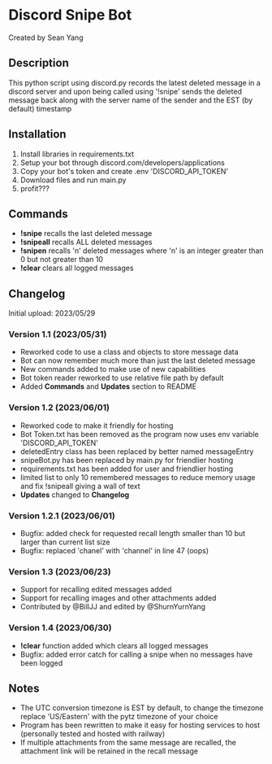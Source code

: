 # Discord Snipe Bot
Created by Sean Yang

## Description
This python script using discord.py records the latest deleted message in a discord server and upon being called using '!snipe' sends the deleted message back along with the server name of the sender and the EST (by default) timestamp

## Installation
1. Install libraries in requirements.txt
2. Setup your bot through discord.com/developers/applications
3. Copy your bot's token and create .env 'DISCORD_API_TOKEN'
4. Download files and run main.py
5. profit???

## Commands
- **!snipe** recalls the last deleted message
- **!snipeall** recalls ALL deleted messages
- **!snipen** recalls 'n' deleted messages where 'n' is an integer greater than 0 but not greater than 10
- **!clear** clears all logged messages

## Changelog
Initial upload: 2023/05/29
### Version 1.1 (2023/05/31)
- Reworked code to use a class and objects to store message data
- Bot can now remember much more than just the last deleted message
- New commands added to make use of new capabilities
- Bot token reader reworked to use relative file path by default
- Added **Commands** and **Updates** section to README

### Version 1.2 (2023/06/01)
- Reworked code to make it friendly for hosting
- Bot Token.txt has been removed as the program now uses env variable 'DISCORD_API_TOKEN'
- deletedEntry class has been replaced by better named messageEntry
- snipeBot.py has been replaced by main.py for friendlier hosting
- requirements.txt has been added for user and friendlier hosting
- limited list to only 10 remembered messages to reduce memory usage and fix !snipeall giving a wall of text
- **Updates** changed to **Changelog**

### Version 1.2.1 (2023/06/01)
- Bugfix: added check for requested recall length smaller than 10 but larger than current list size
- Bugfix: replaced 'chanel' with 'channel' in line 47 (oops)

### Version 1.3 (2023/06/23)
- Support for recalling edited messages added
- Support for recalling images and other attachments added
- Contributed by @BillJJ and edited by @ShurnYurnYang

### Version 1.4 (2023/06/30)
- **!clear** function added which clears all logged messages
- Bugfix: added error catch for calling a snipe when no messages have been logged

## Notes
- The UTC conversion timezone is EST by default, to change the timezone replace 'US/Eastern' with the pytz timezone of your choice
- Program has been rewritten to make it easy for hosting services to host (personally tested and hosted with railway)
- If multiple attachments from the same message are recalled, the attachment link will be retained in the recall message
